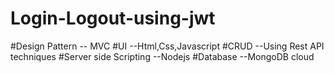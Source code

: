 # Login-Logout-using-jwt

#Design Pattern -- MVC
#UI  --Html,Css,Javascript
#CRUD  --Using Rest API techniques
#Server side Scripting --Nodejs
#Database --MongoDB cloud

